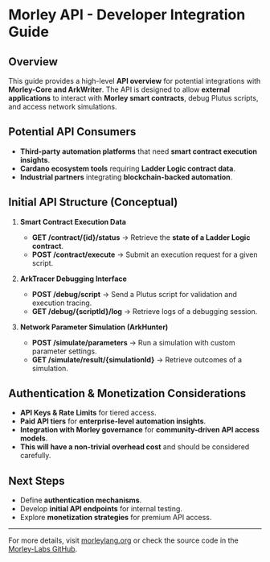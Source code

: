 # Morley API - Developer Integration Guide

## Overview
This guide provides a high-level **API overview** for potential integrations with **Morley-Core and ArkWriter**. The API is designed to allow **external applications** to interact with **Morley smart contracts**, debug Plutus scripts, and access network simulations.

## Potential API Consumers
- **Third-party automation platforms** that need **smart contract execution insights**.
- **Cardano ecosystem tools** requiring **Ladder Logic contract data**.
- **Industrial partners** integrating **blockchain-backed automation**.

## Initial API Structure (Conceptual)
1. **Smart Contract Execution Data**
   - **GET /contract/{id}/status** → Retrieve the **state of a Ladder Logic contract**.
   - **POST /contract/execute** → Submit an execution request for a given script.

2. **ArkTracer Debugging Interface**
   - **POST /debug/script** → Send a Plutus script for validation and execution tracing.
   - **GET /debug/{scriptId}/log** → Retrieve logs of a debugging session.

3. **Network Parameter Simulation (ArkHunter)**
   - **POST /simulate/parameters** → Run a simulation with custom parameter settings.
   - **GET /simulate/result/{simulationId}** → Retrieve outcomes of a simulation.

## Authentication & Monetization Considerations
- **API Keys & Rate Limits** for tiered access.
- **Paid API tiers** for **enterprise-level automation insights**.
- **Integration with Morley governance** for **community-driven API access models**.
- **This will have a non-trivial overhead cost** and should be considered carefully.

## Next Steps
- Define **authentication mechanisms**.
- Develop **initial API endpoints** for internal testing.
- Explore **monetization strategies** for premium API access.

---
For more details, visit [morleylang.org](https://morleylang.org/) or check the source code in the [Morley-Labs GitHub](https://github.com/Morley-Labs).


